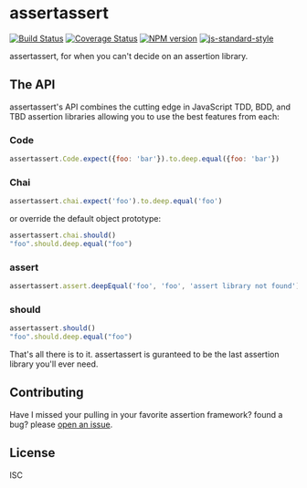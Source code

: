 # assertassert

[![Build Status][travis-image]][travis-url]
[![Coverage Status][coveralls-image]][coveralls-url]
[![NPM version][npm-image]][npm-url]
[![js-standard-style][standard-image]][standard-url]

assertassert, for when you can't decide on an assertion library.

## The API

assertassert's API combines the cutting edge in JavaScript TDD, BDD, and TBD
assertion libraries allowing you to use the best features from each:

### Code


```js
assertassert.Code.expect({foo: 'bar'}).to.deep.equal({foo: 'bar'})
```

### Chai

```js
assertassert.chai.expect('foo').to.deep.equal('foo')
```

or override the default object prototype:

```js
assertassert.chai.should()
"foo".should.deep.equal("foo")
```

### assert

```js
assertassert.assert.deepEqual('foo', 'foo', 'assert library not found')
```

### should

```js
assertassert.should()
"foo".should.deep.equal("foo")
```

That's all there is to it. assertassert is guranteed to be the last
assertion library you'll ever need.

## Contributing

Have I missed your pulling in your favorite assertion framework? found a bug? please [open an issue](https://github.com/bcoe/assertassert/issues/new).

## License

ISC

[travis-url]: https://travis-ci.org/bcoe/assertassert
[travis-image]: https://img.shields.io/travis/bcoe/assertassert.svg
[coveralls-url]: https://coveralls.io/github/bcoe/assertassert
[coveralls-image]: https://img.shields.io/coveralls/bcoe/assertassert.svg
[npm-url]: https://npmjs.org/package/assertassert
[npm-image]: https://img.shields.io/npm/v/assertassert.svg
[standard-image]: https://img.shields.io/badge/code%20style-standard-brightgreen.svg
[standard-url]: https://github.com/feross/standard

